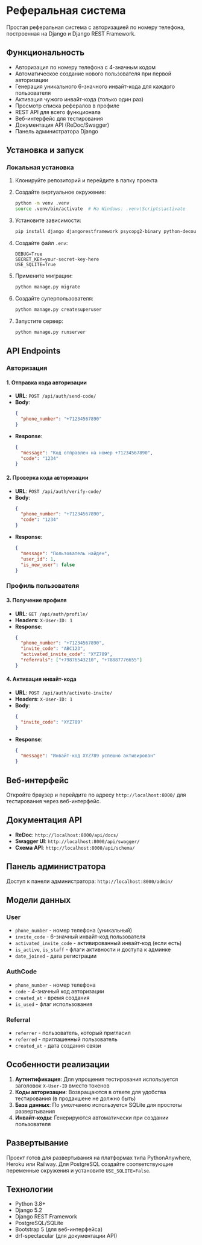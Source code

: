 ﻿# Реферальная система

Простая реферальная система с авторизацией по номеру телефона, построенная на Django и Django REST Framework.

## Функциональность

- Авторизация по номеру телефона с 4-значным кодом
- Автоматическое создание нового пользователя при первой авторизации
- Генерация уникального 6-значного инвайт-кода для каждого пользователя
- Активация чужого инвайт-кода (только один раз)
- Просмотр списка рефералов в профиле
- REST API для всего функционала
- Веб-интерфейс для тестирования
- Документация API (ReDoc/Swagger)
- Панель администратора Django

## Установка и запуск

### Локальная установка

1. Клонируйте репозиторий и перейдите в папку проекта
2. Создайте виртуальное окружение:
   ```bash
   python -m venv .venv
   source .venv/bin/activate  # На Windows: .venv\Scripts\activate
   ```

3. Установите зависимости:
   ```bash
   pip install django djangorestframework psycopg2-binary python-decouple drf-spectacular django-cors-headers
   ```

4. Создайте файл `.env`:
   ```
   DEBUG=True
   SECRET_KEY=your-secret-key-here
   USE_SQLITE=True
   ```

5. Примените миграции:
   ```bash
   python manage.py migrate
   ```

6. Создайте суперпользователя:
   ```bash
   python manage.py createsuperuser
   ```

7. Запустите сервер:
   ```bash
   python manage.py runserver
   ```

## API Endpoints

### Авторизация

#### 1. Отправка кода авторизации
- **URL**: `POST /api/auth/send-code/`
- **Body**:
  ```json
  {
    "phone_number": "+71234567890"
  }
  ```
- **Response**:
  ```json
  {
    "message": "Код отправлен на номер +71234567890",
    "code": "1234"
  }
  ```

#### 2. Проверка кода авторизации
- **URL**: `POST /api/auth/verify-code/`
- **Body**:
  ```json
  {
    "phone_number": "+71234567890",
    "code": "1234"
  }
  ```
- **Response**:
  ```json
  {
    "message": "Пользователь найден",
    "user_id": 1,
    "is_new_user": false
  }
  ```

### Профиль пользователя

#### 3. Получение профиля
- **URL**: `GET /api/auth/profile/`
- **Headers**: `X-User-ID: 1`
- **Response**:
  ```json
  {
    "phone_number": "+71234567890",
    "invite_code": "ABC123",
    "activated_invite_code": "XYZ789",
    "referrals": ["+79876543210", "+78887776655"]
  }
  ```

#### 4. Активация инвайт-кода
- **URL**: `POST /api/auth/activate-invite/`
- **Headers**: `X-User-ID: 1`
- **Body**:
  ```json
  {
    "invite_code": "XYZ789"
  }
  ```
- **Response**:
  ```json
  {
    "message": "Инвайт-код XYZ789 успешно активирован"
  }
  ```

## Веб-интерфейс

Откройте браузер и перейдите по адресу `http://localhost:8000/` для тестирования через веб-интерфейс.

## Документация API

- **ReDoc**: `http://localhost:8000/api/docs/`
- **Swagger UI**: `http://localhost:8000/api/swagger/`
- **Схема API**: `http://localhost:8000/api/schema/`

## Панель администратора

Доступ к панели администратора: `http://localhost:8000/admin/`

## Модели данных

### User
- `phone_number` - номер телефона (уникальный)
- `invite_code` - 6-значный инвайт-код пользователя
- `activated_invite_code` - активированный инвайт-код (если есть)
- `is_active`, `is_staff` - флаги активности и доступа к админке
- `date_joined` - дата регистрации

### AuthCode
- `phone_number` - номер телефона
- `code` - 4-значный код авторизации
- `created_at` - время создания
- `is_used` - флаг использования

### Referral
- `referrer` - пользователь, который пригласил
- `referred` - приглашенный пользователь
- `created_at` - дата создания связи

## Особенности реализации

1. **Аутентификация**: Для упрощения тестирования используется заголовок `X-User-ID` вместо токенов
2. **Коды авторизации**: Возвращаются в ответе для удобства тестирования (в продакшене не должно быть)
3. **База данных**: По умолчанию используется SQLite для простоты развертывания
4. **Инвайт-коды**: Генерируются автоматически при создании пользователя

## Развертывание

Проект готов для развертывания на платформах типа PythonAnywhere, Heroku или Railway. Для PostgreSQL создайте соответствующие переменные окружения и установите `USE_SQLITE=False`.

## Технологии

- Python 3.8+
- Django 5.2
- Django REST Framework
- PostgreSQL/SQLite
- Bootstrap 5 (для веб-интерфейса)
- drf-spectacular (для документации API)
